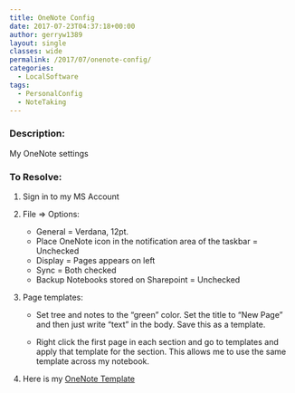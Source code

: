 ```yaml
---
title: OneNote Config
date: 2017-07-23T04:37:18+00:00
author: gerryw1389
layout: single
classes: wide
permalink: /2017/07/onenote-config/
categories:
  - LocalSoftware
tags:
  - PersonalConfig
  - NoteTaking
---
```

<!--more-->

### Description:

My OneNote settings

### To Resolve:

1. Sign in to my MS Account

2. File => Options:

   - General = Verdana, 12pt.
   - Place OneNote icon in the notification area of the taskbar = Unchecked
   - Display = Pages appears on left
   - Sync = Both checked
   - Backup Notebooks stored on Sharepoint = Unchecked

3. Page templates:

   - Set tree and notes to the &#8220;green&#8221; color. Set the title to &#8220;New Page&#8221; and then just write &#8220;text&#8221; in the body. Save this as a template.

   - Right click the first page in each section and go to templates and apply that template for the section. This allows me to use the same template across my notebook.

4. Here is my [OneNote Template](https://github.com/gerryw1389/misc/blob/main/onenote-template.zip)